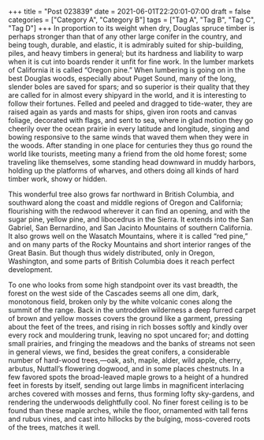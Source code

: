 +++
title = "Post 023839"
date = 2021-06-01T22:20:01-07:00
draft = false
categories = ["Category A", "Category B"]
tags = ["Tag A", "Tag B", "Tag C", "Tag D"]
+++
In proportion to its weight when dry, Douglas spruce timber is perhaps stronger than that of any other large conifer in the country, and being tough, durable, and elastic, it is admirably suited for ship-building, piles, and heavy timbers in general; but its hardness and liability to warp when it is cut into boards render it unfit for fine work. In the lumber markets of California it is called “Oregon pine.” When lumbering is going on in the best Douglas woods, especially about Puget Sound, many of the long, slender boles are saved for spars; and so superior is their quality that they are called for in almost every shipyard in the world, and it is interesting to follow their fortunes. Felled and peeled and dragged to tide-water, they are raised again as yards and masts for ships, given iron roots and canvas foliage, decorated with flags, and sent to sea, where in glad motion they go cheerily over the ocean prairie in every latitude and longitude, singing and bowing responsive to the same winds that waved them when they were in the woods. After standing in one place for centuries they thus go round the world like tourists, meeting many a friend from the old home forest; some traveling like themselves, some standing head downward in muddy harbors, holding up the platforms of wharves, and others doing all kinds of hard timber work, showy or hidden.

This wonderful tree also grows far northward in British Columbia, and southward along the coast and middle regions of Oregon and California; flourishing with the redwood wherever it can find an opening, and with the sugar pine, yellow pine, and libocedrus in the Sierra. It extends into the San Gabriel, San Bernardino, and San Jacinto Mountains of southern California. It also grows well on the Wasatch Mountains, where it is called “red pine,” and on many parts of the Rocky Mountains and short interior ranges of the Great Basin. But though thus widely distributed, only in Oregon, Washington, and some parts of British Columbia does it reach perfect development.

To one who looks from some high standpoint over its vast breadth, the forest on the west side of the Cascades seems all one dim, dark, monotonous field, broken only by the white volcanic cones along the summit of the range. Back in the untrodden wilderness a deep furred carpet of brown and yellow mosses covers the ground like a garment, pressing about the feet of the trees, and rising in rich bosses softly and kindly over every rock and mouldering trunk, leaving no spot uncared for; and dotting small prairies, and fringing the meadows and the banks of streams not seen in general views, we find, besides the great conifers, a considerable number of hard-wood trees,—oak, ash, maple, alder, wild apple, cherry, arbutus, Nuttall’s flowering dogwood, and in some places chestnuts. In a few favored spots the broad-leaved maple grows to a height of a hundred feet in forests by itself, sending out large limbs in magnificent interlacing arches covered with mosses and ferns, thus forming lofty sky-gardens, and rendering the underwoods delightfully cool. No finer forest ceiling is to be found than these maple arches, while the floor, ornamented with tall ferns and rubus vines, and cast into hillocks by the bulging, moss-covered roots of the trees, matches it well.
